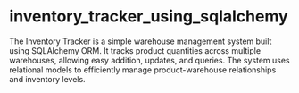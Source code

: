 # inventory_tracker_using_sqlalchemy
The Inventory Tracker is a simple warehouse management system built using SQLAlchemy ORM. It tracks product quantities across multiple warehouses, allowing easy addition, updates, and queries. The system uses relational models to efficiently manage product-warehouse relationships and inventory levels.

